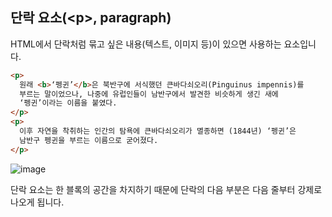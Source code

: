 ## 단락 요소(\<p>, paragraph)

HTML에서 단락처럼 묶고 싶은 내용(텍스트, 이미지 등)이 있으면 사용하는 요소입니다.

```html
<p>
  원래 <b>‘펭귄’</b>은 북반구에 서식했던 큰바다쇠오리(Pinguinus impennis)를
  부르는 말이었으나, 나중에 유럽인들이 남반구에서 발견한 비슷하게 생긴 새에
  ‘펭귄’이라는 이름을 붙였다.
</p>
<p>
  이후 자연을 착취하는 인간의 탐욕에 큰바다쇠오리가 멸종하면 (1844년) ‘펭귄’은
  남반구 펭귄을 부르는 이름으로 굳어졌다.
</p>
```

![image](https://user-images.githubusercontent.com/115876761/220578140-819325e6-1e49-453f-92cd-0e7c73d7eb4e.png)

단락 요소는 한 블록의 공간을 차지하기 때문에 단락의 다음 부분은 다음 줄부터 강제로 나오게 됩니다.
